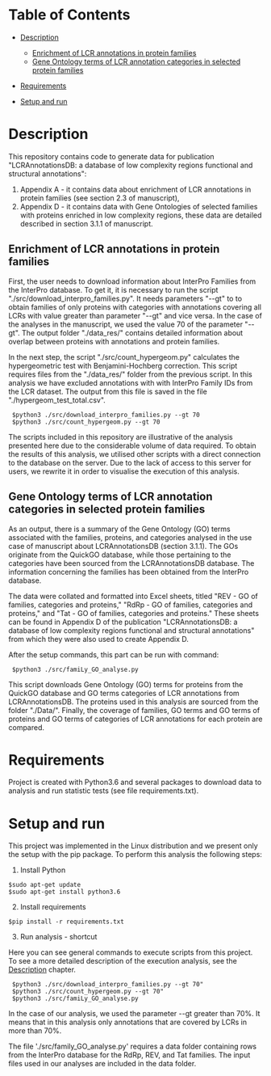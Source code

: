 # Table of Contents

- [Description](#description)

    - [Enrichment of LCR annotations in protein families](#enrichment-of-lcr-annotations-in-protein-families)
    - [Gene Ontology terms of LCR annotation categories in selected protein families](#gene-ontology-terms-of-lcr-annotation-categories-in-selected-protein-families)

- [Requirements](#requirements-)

- [Setup and run](#requirements-)


# Description

This repository contains code to generate data for publication "LCRAnnotationsDB: a database of low complexity regions
functional and structural annotations":

1. Appendix A - it contains data about enrichment of LCR annotations in protein families (see section 2.3 of manuscript),
2. Appendix D - it contains data with Gene Ontologies of selected families with proteins enriched in low complexity
   regions, these data are detailed described in section 3.1.1 of manuscript.

## Enrichment of LCR annotations in protein families

First, the user needs to download information about InterPro Families from the InterPro database. 
To get it, it is necessary to run the script "./src/download_interpro_families.py". It needs parameters "--gt" to 
to obtain families of only proteins with categories with annotations covering all LCRs with value greater 
than parameter "--gt" and vice versa. In the case of the analyses in the manuscript, we used the value 70 of the parameter "--gt".
The output folder "./data_res/" contains detailed information about overlap between proteins with annotations 
and protein families. 

 In the next step, the script "./src/count_hypergeom.py" calculates the hypergeometric test with Benjamini-Hochberg correction. 
 This script requires files from the "./data_res/" folder from the previous script. In this analysis we have excluded annotations with 
 with InterPro Family IDs from the LCR dataset. The output from this file is saved in the file "./hypergeom_test_total.csv".


```
 $python3 ./src/download_interpro_families.py --gt 70
 $python3 ./src/count_hypergeom.py --gt 70
```


The scripts included in this repository are illustrative of the analysis presented here due to the considerable volume 
of data required. To obtain the results of this analysis, we utilised other scripts with a direct connection to the 
database on the server. Due to the lack of access to this server for users, we rewrite it in order to 
visualise the execution of this analysis.  

## Gene Ontology terms of LCR annotation categories in selected protein families

As an output, there is a summary of the Gene Ontology (GO) terms associated with the families, proteins, and categories 
analysed in the use case of manuscript about LCRAnnotationsDB (section 3.1.1). The GOs originate from the QuickGO database, while those pertaining to the categories have
been sourced from the LCRAnnotationsDB database. The information concerning the families has been obtained from the 
InterPro database.

The data were collated and formatted into Excel sheets, titled "REV - GO of families, categories and proteins," 
"RdRp - GO of families, categories and proteins," and "Tat - GO of families, categories and proteins." 
These sheets can be found in Appendix D of the publication 
"LCRAnnotationsDB: a database of low complexity regions functional and structural annotations" 
from which they were also used to create Appendix D.

After the setup commands, this part can be run with command:

```
 $python3 ./src/famiLy_GO_analyse.py
```

This script downloads Gene Ontology (GO) terms for proteins from the QuickGO database and GO terms categories of LCR 
annotations from LCRAnnotationsDB. The proteins used in this analysis are sourced from the folder "./Data/". Finally,
the coverage of families, GO terms and GO terms of proteins and GO terms of categories of LCR annotations for each 
protein are compared. 

# Requirements

Project is created with Python3.6 and several packages to download data to analysis and run statistic tests (see file
requirements.txt).

# Setup and run

This project was implemented in the Linux distribution and we present only the setup with the pip package. To perform this analysis
the following steps:

1. Install Python

```
$sudo apt-get update
$sudo apt-get install python3.6
```

2. Install requirements

```
$pip install -r requirements.txt
```

3. Run analysis - shortcut

Here you can see general commands to execute scripts from this project. To see a more detailed description of the execution analysis, see the [Description](#description) chapter.

```
 $python3 ./src/download_interpro_families.py --gt 70"
 $python3 ./src/count_hypergeom.py --gt 70"
 $python3 ./src/famiLy_GO_analyse.py
```

In the case of our analysis, we used the parameter --gt greater than 70%. It means that in this analysis only
annotations that are covered by LCRs in more than 70%. 

The file './src/family_GO_analyse.py' requires a data folder containing rows from the InterPro database for the
RdRp, REV, and Tat families. The input files used in our analyses are included in the data folder.



